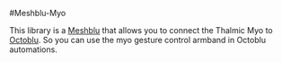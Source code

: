 #Meshblu-Myo

This library is a [Meshblu](http://github.com/octoblu/meshblu "Meshblu") that allows you to connect the Thalmic Myo
to [Octoblu](http://developer.octoblu.com). So you can use the myo gesture control armband in Octoblu automations.

